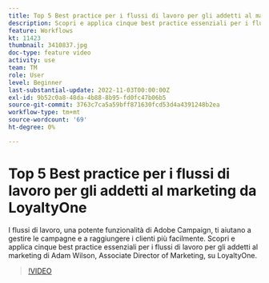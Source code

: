 ```yaml
---
title: Top 5 Best practice per i flussi di lavoro per gli addetti al marketing da LoyaltyOne
description: Scopri e applica cinque best practice essenziali per i flussi di lavoro per gli addetti al marketing di Adam Wilson, Associate Director of Marketing, su LoyaltyOne.
feature: Workflows
kt: 11423
thumbnail: 3410837.jpg
doc-type: feature video
activity: use
team: TM
role: User
level: Beginner
last-substantial-update: 2022-11-03T00:00:00Z
exl-id: 9b52c0a8-48da-4b88-8b95-fd0fc47b06b5
source-git-commit: 3763c7ca5a59bff871630fcd53d4a4391248b2ea
workflow-type: tm+mt
source-wordcount: '69'
ht-degree: 0%

---
```


# Top 5 Best practice per i flussi di lavoro per gli addetti al marketing da LoyaltyOne

I flussi di lavoro, una potente funzionalità di Adobe Campaign, ti aiutano a gestire le campagne e a raggiungere i clienti più facilmente. Scopri e applica cinque best practice essenziali per i flussi di lavoro per gli addetti al marketing di Adam Wilson, Associate Director of Marketing, su LoyaltyOne.

>[!VIDEO](https://video.tv.adobe.com/v/3410837?quality=12)

